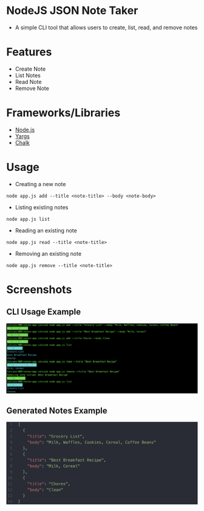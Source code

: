 # NodeJS JSON Note Taker
* A simple CLI tool that allows users to create, list, read, and remove notes

# Features
* Create Note
* List Notes
* Read Note
* Remove Note

# Frameworks/Libraries
* [Node.js](https://nodejs.org/en/ "Node.js Homepage")
* [Yargs](https://www.npmjs.com/package/yargs "Yargs NPM Page")
* [Chalk](https://www.npmjs.com/package/chalk "Chalk NPM Page")

# Usage
* Creating a new note
```
node app.js add --title <note-title> --body <note-body>
```
* Listing existing notes
```
node app.js list
```
* Reading an existing note
```
node app.js read --title <note-title>
```
* Removing an existing note
```
node app.js remove --title <note-title>
```

# Screenshots
## CLI Usage Example
![CLI Example](./screenshots/cli-example.png?raw=true)

## Generated Notes Example
![JSON Example](./screenshots/json-example.png?raw=true)
